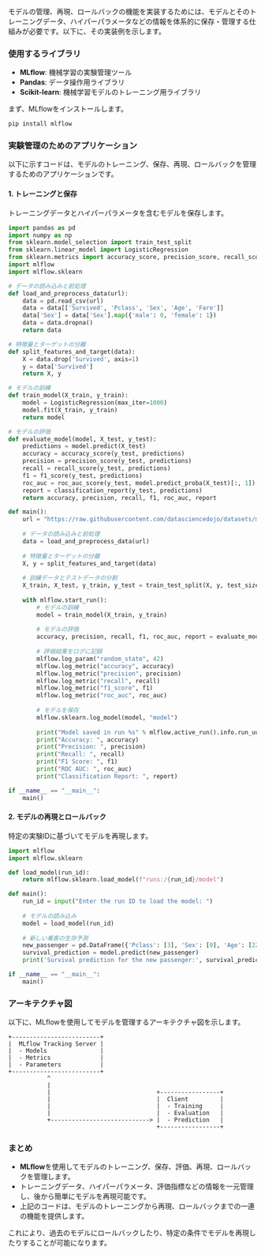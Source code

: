モデルの管理、再現、ロールバックの機能を実装するためには、モデルとそのトレーニングデータ、ハイパーパラメータなどの情報を体系的に保存・管理する仕組みが必要です。以下に、その実装例を示します。

### 使用するライブラリ
- **MLflow**: 機械学習の実験管理ツール
- **Pandas**: データ操作用ライブラリ
- **Scikit-learn**: 機械学習モデルのトレーニング用ライブラリ

まず、MLflowをインストールします。

```bash
pip install mlflow
```

### 実験管理のためのアプリケーション

以下に示すコードは、モデルのトレーニング、保存、再現、ロールバックを管理するためのアプリケーションです。

#### 1. トレーニングと保存
トレーニングデータとハイパーパラメータを含むモデルを保存します。

```python
import pandas as pd
import numpy as np
from sklearn.model_selection import train_test_split
from sklearn.linear_model import LogisticRegression
from sklearn.metrics import accuracy_score, precision_score, recall_score, f1_score, roc_auc_score, classification_report
import mlflow
import mlflow.sklearn

# データの読み込みと前処理
def load_and_preprocess_data(url):
    data = pd.read_csv(url)
    data = data[['Survived', 'Pclass', 'Sex', 'Age', 'Fare']]
    data['Sex'] = data['Sex'].map({'male': 0, 'female': 1})
    data = data.dropna()
    return data

# 特徴量とターゲットの分離
def split_features_and_target(data):
    X = data.drop('Survived', axis=1)
    y = data['Survived']
    return X, y

# モデルの訓練
def train_model(X_train, y_train):
    model = LogisticRegression(max_iter=1000)
    model.fit(X_train, y_train)
    return model

# モデルの評価
def evaluate_model(model, X_test, y_test):
    predictions = model.predict(X_test)
    accuracy = accuracy_score(y_test, predictions)
    precision = precision_score(y_test, predictions)
    recall = recall_score(y_test, predictions)
    f1 = f1_score(y_test, predictions)
    roc_auc = roc_auc_score(y_test, model.predict_proba(X_test)[:, 1])
    report = classification_report(y_test, predictions)
    return accuracy, precision, recall, f1, roc_auc, report

def main():
    url = "https://raw.githubusercontent.com/datasciencedojo/datasets/master/titanic.csv"
    
    # データの読み込みと前処理
    data = load_and_preprocess_data(url)
    
    # 特徴量とターゲットの分離
    X, y = split_features_and_target(data)
    
    # 訓練データとテストデータの分割
    X_train, X_test, y_train, y_test = train_test_split(X, y, test_size=0.2, random_state=42)
    
    with mlflow.start_run():
        # モデルの訓練
        model = train_model(X_train, y_train)
        
        # モデルの評価
        accuracy, precision, recall, f1, roc_auc, report = evaluate_model(model, X_test, y_test)
        
        # 評価結果をログに記録
        mlflow.log_param("random_state", 42)
        mlflow.log_metric("accuracy", accuracy)
        mlflow.log_metric("precision", precision)
        mlflow.log_metric("recall", recall)
        mlflow.log_metric("f1_score", f1)
        mlflow.log_metric("roc_auc", roc_auc)
        
        # モデルを保存
        mlflow.sklearn.log_model(model, "model")
        
        print("Model saved in run %s" % mlflow.active_run().info.run_uuid)
        print("Accuracy: ", accuracy)
        print("Precision: ", precision)
        print("Recall: ", recall)
        print("F1 Score: ", f1)
        print("ROC AUC: ", roc_auc)
        print("Classification Report: ", report)

if __name__ == "__main__":
    main()
```

#### 2. モデルの再現とロールバック
特定の実験IDに基づいてモデルを再現します。

```python
import mlflow
import mlflow.sklearn

def load_model(run_id):
    return mlflow.sklearn.load_model(f"runs:/{run_id}/model")

def main():
    run_id = input("Enter the run ID to load the model: ")
    
    # モデルの読み込み
    model = load_model(run_id)
    
    # 新しい乗客の生存予測
    new_passenger = pd.DataFrame({'Pclass': [3], 'Sex': [0], 'Age': [22.0], 'Fare': [7.25]})
    survival_prediction = model.predict(new_passenger)
    print('Survival prediction for the new passenger:', survival_prediction)

if __name__ == "__main__":
    main()
```

### アーキテクチャ図
以下に、MLflowを使用してモデルを管理するアーキテクチャ図を示します。

```plaintext
+-------------------------+
|  MLflow Tracking Server |
|  - Models               |
|  - Metrics              |
|  - Parameters           |
+-------------------------+
           ^
           |
           |                              +-----------------+
           |                              |  Client         |
           |                              |  - Training     |
           |                              |  - Evaluation   |
           +----------------------------> |  - Prediction   |
                                          +-----------------+
```

### まとめ
- **MLflow**を使用してモデルのトレーニング、保存、評価、再現、ロールバックを管理します。
- トレーニングデータ、ハイパーパラメータ、評価指標などの情報を一元管理し、後から簡単にモデルを再現可能です。
- 上記のコードは、モデルのトレーニングから再現、ロールバックまでの一連の機能を提供します。

これにより、過去のモデルにロールバックしたり、特定の条件でモデルを再現したりすることが可能になります。
